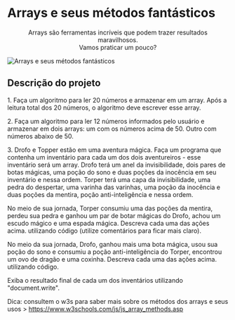 <h1>Arrays e seus métodos fantásticos</h1>

<p align="center">Arrays são ferramentas incríveis que podem trazer resultados maravilhosos. <br> Vamos praticar um pouco? </p>

![Arrays e seus métodos fantásticos](https://user-images.githubusercontent.com/104120168/197543735-6aa02981-ccd4-49b1-b8ab-a5985e8d819a.jpg)


<h2> Descrição do projeto </h2>

<p>1. Faça um algoritmo para ler 20 números e armazenar em um array. Após a leitura total dos 20 números, o algoritmo deve escrever esse array.</p>

<p>2. Faça um algoritmo para ler 12 números informados pelo usuário e armazenar em dois arrays: um com os números acima de 50. Outro com números abaixo de 50.</p>

<p>3. Drofo e Topper estão em uma aventura mágica. Faça um programa que contenha um inventário para cada um dos dois aventureiros - esse inventário será um array.
Drofo terá um anel da invisibilidade, dois pares de botas mágicas, uma poção do sono e duas poções da inocência em seu inventário e nessa ordem. 
Torper terá uma capa da invisibilidade, uma pedra do despertar,  uma varinha das varinhas, uma poção da inocência e duas poções da mentira, poção anti-inteligência e nessa ordem. 

No meio de sua jornada, Torper consumiu uma das poções da mentira, perdeu sua pedra e ganhou um par de botar mágicas do Drofo, achou um escudo mágico e uma espada mágica. 
Descreva cada uma das ações acima. utilizando código (utilize comentários para ficar mais claro). 

No meio da sua jornada, Drofo, ganhou mais uma bota mágica, usou sua poção do sono e consumiu a poção anti-inteligência do Torper, encontrou um ovo de dragão e uma coxinha.
Descreva cada uma das ações acima. utilizando código.

Exiba o resultado final de cada um dos inventários utilizando "document.write". 

Dica: consultem o w3s para saber mais sobre os métodos dos arrays e seus usos > https://www.w3schools.com/js/js_array_methods.asp</p>
